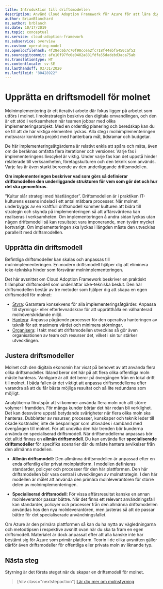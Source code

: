 ```yaml
---
title: Introduktion till driftsmodellen
description: Använd Cloud Adoption Framework för Azure för att lära dig hur du etablerar en driftsmodell för molnet.
author: BrianBlanchard
ms.author: brblanch
ms.date: 10/17/2019
ms.topic: conceptual
ms.service: cloud-adoption-framework
ms.subservice: overview
ms.custom: operating-model
ms.openlocfilehash: 4f28ec6b7c70f98ccea2fc718f44ebfa450caf52
ms.sourcegitcommit: afe10f97fc0e0402a881fdfa55dadebd3aca75ab
ms.translationtype: HT
ms.contentlocale: sv-SE
ms.lasthandoff: 03/31/2020
ms.locfileid: "80428922"
---
```

# <a name="establish-an-operating-model-for-the-cloud"></a>Upprätta en driftsmodell för molnet

Molnimplementering är ett iterativt arbete där fokus ligger på arbetet som utförs i molnet. I molnstrategin beskrivs den digitala omvandlingen, och den är ett stöd i verksamheten när teamen jobbar med olika implementeringsprojekt. Med en ordentlig planering och beredskap kan du se till att de här viktiga elementen lyckas. Alla steg i molnimplementeringen motsvarar konkreta projekt med hanterbara mål, tidsramar och budgetar.

De här implementeringsåtgärderna är relativt enkla att spåra och mäta, även om de beräknas omfatta flera iterationer och versioner. Varje fas i implementeringens livscykel är viktig. Under varje fas kan det uppstå hinder relaterade till verksamheten, företagskulturen och den teknik som används. Varje fas är även starkt beroende av den underliggande driftsmodellen.

**Om implementeringen beskriver vad som görs så definierar driftsmodellen den underliggande strukturen för vem som gör det och hur det ska genomföras.**

”Kultur slår strategi med hästlängder”. Driftsmodellen är i praktiken IT-kulturens essens indelad i ett antal mätbara processer. När molnet underbyggs av en kraftfull driftsmodell kommer kulturen att bidra till strategin och skynda på implementeringen så att affärsvärdena kan realiseras i verksamheten. Om implementeringen å andra sidan lyckas utan någon driftsmodell så kan resultatet vara imponerande, men tyvärr mycket kortvarigt. Om implementeringen ska lyckas i längden måste den utvecklas parallellt med driftsmodellen.

## <a name="establish-your-operating-model"></a>Upprätta din driftsmodell

Befintliga driftsmodeller kan skalas och anpassas till molnimplementeringen. En modern driftsmodell hjälper dig att eliminera icke-tekniska hinder som försvårar molnimplementeringen.

Det här avsnittet om Cloud Adoption Framework beskriver en praktiskt tillämpbar driftsmodell som underlättar icke-tekniska beslut. Den här driftsmodellen består av tre metoder som hjälper dig att skapa en egen driftsmodell för molnet:

- [Styra](../govern/index.md): Garantera konsekvens för alla implementeringsåtgärder. Anpassa till styrnings- eller efterlevnadskrav för att upprätthålla en välhanterad molnöverskridande miljö.
- [Hantera](../manage/index.md): Anpassa pågående processer för den operativa hanteringen av teknik för att maximera värdet och minimera störningar.
- [Organisera](../organize/index.md): I takt med att driftsmodellen utvecklas så gör även organisationen av team och resurser det, vilket i sin tur stärker utvecklingen.

## <a name="align-operating-models"></a>Justera driftsmodeller

Molnet och den digitala ekonomin har visat på behovet av att använda flera olika driftsmodeller. Ibland beror det här på att flera olika offentliga moln måste hanteras. Vanligare är att det beror på övergången från en lokal drift till molnet. I båda fallen är det viktigt att anpassa driftsmodellerna efter varandra så att du får bästa möjliga resultat och så lite redundans som möjligt.

Analytikerna förutspår att vi kommer använda flera moln och allt större volymer i framtiden. För många kunder börjar det här redan bli verklighet. Det kan dessvärre uppstå betydande svårigheter när flera olika moln ska hanteras. Dubbletter av resurser, processer, kunskaper och teknik leder till ökade kostnader, inte de besparingar som utlovades i samband med övergången till molnet. För att undvika den här trenden bör kunderna använda en specialiserad driftsmodell. När driftsmodellerna anpassas bör det alltid finnas en **allmän driftsmodell**. Du kan använda fler **specialiserade driftsmodeller** för specifika scenarier där du måste hantera avvikelser från den allmänna modellen.

- **Allmän driftsmodell:** Den allmänna driftsmodellen är anpassad efter en enda offentlig eller privat molnplattform. I modellen definieras standarder, policyer och processer för den här plattformen. Den här driftsmodellen bör vara central i utvecklingen av molnstrategin. I den här modellen är målet att använda den primära molnleverantören för större delen av molnimplementeringen.

- **Specialiserad driftsmodell:** För vissa affärsresultat kanske en annan molnleverantör passar bättre. När det finns ett relevant användningsfall kan standarder, policyer och processer från den allmänna driftsmodellen användas hos den nya molnleverantören, men justeras så att de passar bättre för det specialiserade användningsfallet.

Om Azure är den primära plattformen så kan du ha nytta av vägledningarna och metodtipsen i respektive avsnitt ovan när du ska ta fram en egen driftsmodell. Materialet är dock anpassat efter att alla kanske inte har bestämt sig för Azure som primär plattform. Teorin i de olika avsnitten gäller därför även driftsmodeller för offentliga eller privata moln av liknande typ.

## <a name="next-steps"></a>Nästa steg

Styrning är det första steget när du skapar en driftsmodell för molnet.

> [!div class="nextstepaction"]
> [Lär dig mer om molnstyrning](../govern/index.md)
